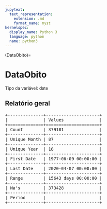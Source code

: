 ```yaml
--- 
jupytext:
  text_representation:
    extension: .md
    format_name: myst
kernelspec:
  display_name: Python 3
  language: python
  name: python3
---
```


(DataObito)= 

# DataObito
Tipo da variável: date
## Relatório geral

<pre>
+--------------+---------------------+
|              | Values              |
+==============+=====================+
| Count        | 379181              |
+--------------+---------------------+
| Unique Month | 87                  |
+--------------+---------------------+
| Unique Year  | 18                  |
+--------------+---------------------+
| First Date   | 1977-06-09 00:00:00 |
+--------------+---------------------+
| Last Date    | 2020-04-07 00:00:00 |
+--------------+---------------------+
| Range        | 15643 days 00:00:00 |
+--------------+---------------------+
| Na's         | 373428              |
+--------------+---------------------+
| Period       |                     |
+--------------+---------------------+
</pre>

